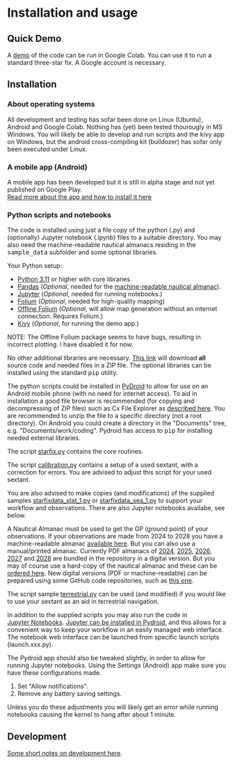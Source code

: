 <!---
    © August Linnman, 2025, email: august@linnman.net
    MIT License (see LICENSE file)
-->

# Installation and usage

## Quick Demo

A
[demo](https://colab.research.google.com/drive/1bZt35-P6aiPlKWktyXgU3he6Di_N-PpA)
of the code can be run in Google Colab. You can use it to run a standard
three-star fix. A Google account is necessary.

## Installation

### About operating systems

All development and testing has sofar been done on Linux (Ubuntu), Android and Google Colab.
Nothing has (yet) been tested thourougly in MS Windows. You will likely be able
to develop and run scripts and the kivy app on Windows, but the android cross-compiling kit
(buildozer) has sofar only been executed under Linux. 

### A mobile app (Android)

A mobile app has been developed but it is still in alpha stage and not
yet published on Google Play.<br>
[Read more about the app and how to install it here](DEVELOPMENT.md)

### Python scripts and notebooks

The code is installed using just a file copy of the python (.py)
and (optionally) Jupyter notebook (.ipynb) files to a suitable directory.
You may also need the machine-readable nautical almanacs residing in the
<tt>sample_data</tt> subfolder and some optional libraries.

Your Python setup:

* [Python 3.11](https://www.python.org/downloads/release/python-3110/)
or higher with core libraries.
* [Pandas](https://pandas.pydata.org/)
(*Optional*, needed for the
[machine-readable nautical almanac](README.md#mr)).
* [Jupyter](https://jupyter.org/) (*Optional*, needed for running notebooks.)
* [Folium](https://github.com/python-visualization/folium)
(*Optional*, needed for high-quality mapping)
* [Offline Folium](https://github.com/robintw/offline_folium)
(*Optional*,
will allow map generation without an internet connection. Requires Folium.)
* [Kivy](https://kivy.org/)
(*Optional*, for running the demo app.)

NOTE: The Offline Folium package seems to have bugs, resulting in incorrect plotting.
I have disabled it for now. 

No other additional libraries are necessary.
[This link](https://github.com/alinnman/celestial-navigation/archive/refs/heads/main.zip)
will download **all** source code and needed files in a ZIP file.
The optional libraries can be installed using the standard <tt>pip</tt> utility.

The python scripts could be installed in
[PyDroid](https://play.google.com/store/apps/details?id=ru.iiec.pydroid3)
to allow for use on an Android mobile phone
(with no need for internet access).
To aid in installation a good file browser is recommended
(for copying and decompressing of ZIP files) such as Cx File Explorer
as [described here](https://play.google.com/store/apps/details?id=com.cxinventor.file.explorer&pcampaignid=web_share).
You are recommended to unzip the file to a specific directory
(not a root directory).
On Android you could create a directory in the "Documents" tree,
e.g. "Documents/work/coding".
Pydroid has access to <tt>pip</tt>
for installing needed external libraries.

The script [starfix.py](starfix.py) contains the core routines.

The script [calibration.py](calibration.py) contains a setup of a used sextant,
with a correction for errors.
You are advised to adjust this script for your used sextant.

You are also advised to make copies (and modifications) of the supplied samples
[starfixdata_stat_1.py](starfixdata_stat_1.py)
or [starfixdata_sea_1.py](starfixdata_sea_1.py)
to support your workflow and observations.
There are also Jupyter notebooks availabe, see below.

A Nautical Almanac must be used to get the GP (ground point) of
your observations. If your observations are made from 2024 to 2028
you have a machine-readable almanac [available here](./sample_data).
But you can also use a manual/printed almanac.
Currently PDF almanacs of [2024](nautical_almanacs/NAmod(A4)_2024.pdf),
[2025](nautical_almanacs/NAmod(A4)_2025.pdf),
[2026](nautical_almanacs/NAmod(A4)_2026.pdf),
[2027](nautical_almanacs/NAmod(A4)_2027.pdf)
and [2028](nautical_almanacs/NAmod(A4)_2028.pdf)
are bundled in the repository in a digital version.
But you may of course use a hard-copy of the nautical almanac and
these can be [ordered here](https://www.amazon.com/s?i=stripbooks&rh=p_27%3AU.K.+Hydrographic&s=relevancerank&text=U.K.+Hydrographic&ref=dp_byline_sr_book_1).
New digital versions (PDF or machine-readable)
can be prepared using some GitHub code repositories,
such as [this one](https://github.com/alinnman/SkyAlmanac-Py3).

The script sample [terrestrial.py](terrestrial.py)
can be used (and modified) if you would like to use your sextant as an aid in
terrestrial navigation.

In addition to the supplied scripts you may also run the code in
[Jupyter&nbsp;Notebooks](https://en.wikipedia.org/wiki/Project_Jupyter#Jupyter_Notebook).
[Jupyter&nbsp;can&nbsp;be&nbsp;installed&nbsp;in&nbsp;Pydroid](https://www.codementor.io/@olalekanrahman/how-to-access-jupyter-notebook-on-pydroid-1ckw13mtgz),
and this allows for a convenient way to keep your workflow in an easily
managed web interface. The notebook web interface can be launched from specific
launch scripts (launch.xxx.py).

The Pydroid app should also
be tweaked slightly, in order to allow for running Jupyter notebooks. Using
the Settings (Android) app make sure you have these configurations made.

1. Set "Allow notifications".
1. Remove any battery saving settings.

Unless you do these adjustments you will likely get an error while running
notebooks causing the kernel to hang after about 1 minute.

## Development

[Some short notes on development here](DEVELOPMENT.md).

